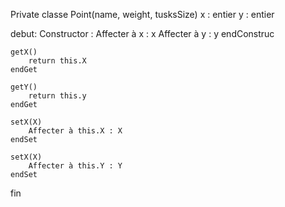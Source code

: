 Private classe Point(name, weight, tusksSize)
x : entier
y : entier

debut:
    Constructor :
        Affecter à x : x
        Affecter à y : y
    endConstruc

    getX()
        return this.X
    endGet

    getY()
        return this.y
    endGet

    setX(X)
        Affecter à this.X : X
    endSet

    setX(X)
        Affecter à this.Y : Y
    endSet
fin